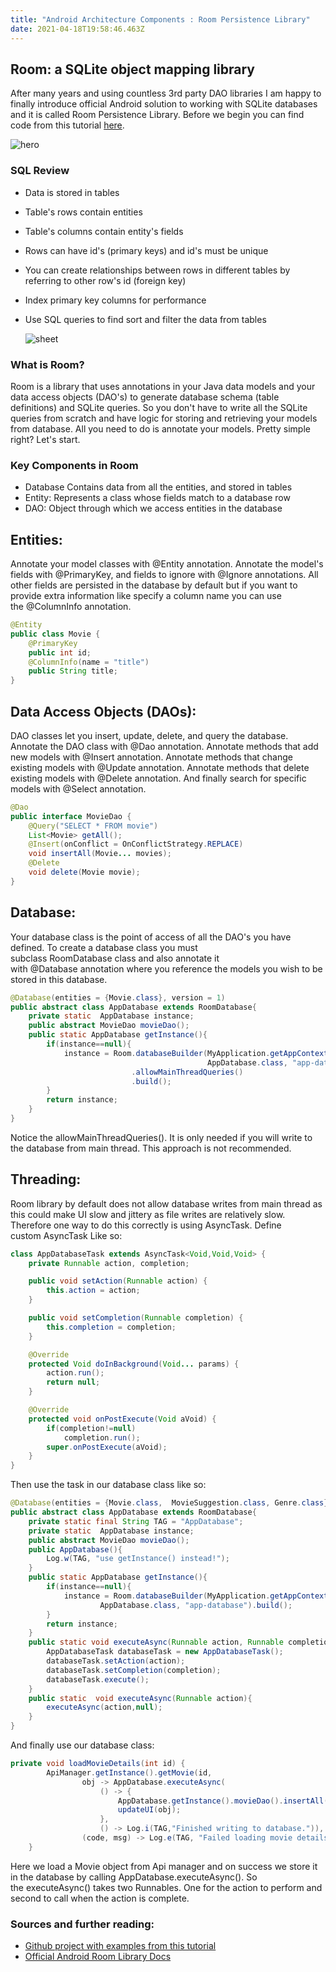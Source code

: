 ```yaml
---
title: "Android Architecture Components : Room Persistence Library"
date: 2021-04-18T19:58:46.463Z
---
```

## Room: a SQLite object mapping library

After many years and using countless 3rd party DAO libraries I am happy to finally introduce official Android solution to working with SQLite databases and it is called Room Persistence Library. Before we begin you can find code from this tutorial [here](https://github.com/Code-Principles/android-arch-comp-proj).

![hero](/img/desktoproom-2x.png "hero")

### SQL Review

* Data is stored in tables
* Table's rows contain entities
* Table's columns contain entity's fields
* Rows can have id's (primary keys) and id's must be unique
* You can create relationships between rows in different tables by referring to other row's id (foreign key)
* Index primary key columns for performance
* Use SQL queries to find sort and filter the data from tables

  ![sheet](/img/unnamed-1-.png "sheet")

### What is Room?

Room is a library that uses annotations in your Java data models and your data access objects (DAO's) to generate database schema (table definitions) and SQLite queries. So you don't have to write all the SQLite queries from scratch and have logic for storing and retrieving your models from database. All you need to do is annotate your models. Pretty simple right? Let's start.

### Key Components in Room

* Database Contains data from all the entities, and stored in tables
* Entity: Represents a class whose fields match to a database row
* DAO: Object through which we access entities in the database

## Entities:

Annotate your model classes with @Entity annotation. Annotate the model's fields with @PrimaryKey, and fields to ignore with @Ignore annotations. All other fields are persisted in the database by default but if you want to provide extra information like specify a column name you can use the @ColumnInfo annotation.

```java
@Entity
public class Movie {
    @PrimaryKey
    public int id;
    @ColumnInfo(name = "title")
    public String title;
}
```

## Data Access Objects (DAOs):

DAO classes let you insert, update, delete, and query the database. Annotate the DAO class with @Dao annotation. Annotate methods that add new models with @Insert annotation. Annotate methods that change existing models with @Update annotation. Annotate methods that delete existing models with @Delete annotation. And finally search for specific models with @Select annotation.

```java
@Dao
public interface MovieDao {
    @Query("SELECT * FROM movie")
    List<Movie> getAll();
    @Insert(onConflict = OnConflictStrategy.REPLACE)
    void insertAll(Movie... movies);
    @Delete
    void delete(Movie movie);
}
```

## Database:

Your database class is the point of access of all the DAO's you have defined. To create a database class you must subclass RoomDatabase class and also annotate it with @Database annotation where you reference the models you wish to be stored in this database.

```java
@Database(entities = {Movie.class}, version = 1)
public abstract class AppDatabase extends RoomDatabase{
    private static  AppDatabase instance;
    public abstract MovieDao movieDao();
    public static AppDatabase getInstance(){
        if(instance==null){
            instance = Room.databaseBuilder(MyApplication.getAppContext(), 
                                            AppDatabase.class, "app-database")
                           .allowMainThreadQueries()
                           .build();
        }
        return instance;
    }
}
```

Notice the allowMainThreadQueries(). It is only needed if you will write to the database from main thread. This approach is not recommended.

## Threading:

Room library by default does not allow database writes from main thread as this could make UI slow and jittery as file writes are relatively slow. Therefore one way to do this correctly is using AsyncTask. Define custom AsyncTask Like so:

```java
class AppDatabaseTask extends AsyncTask<Void,Void,Void> {
    private Runnable action, completion;

    public void setAction(Runnable action) {
        this.action = action;
    }

    public void setCompletion(Runnable completion) {
        this.completion = completion;
    }

    @Override
    protected Void doInBackground(Void... params) {
        action.run();
        return null;
    }

    @Override
    protected void onPostExecute(Void aVoid) {
        if(completion!=null)
            completion.run();
        super.onPostExecute(aVoid);
    }
}
```

Then use the task in our database class like so:

```java
@Database(entities = {Movie.class,  MovieSuggestion.class, Genre.class}, version = 1)
public abstract class AppDatabase extends RoomDatabase{
    private static final String TAG = "AppDatabase";
    private static  AppDatabase instance;
    public abstract MovieDao movieDao();
    public AppDatabase(){
        Log.w(TAG, "use getInstance() instead!");
    }
    public static AppDatabase getInstance(){
        if(instance==null){
            instance = Room.databaseBuilder(MyApplication.getAppContext(),
                    AppDatabase.class, "app-database").build();
        }
        return instance;
    }
    public static void executeAsync(Runnable action, Runnable completion){
        AppDatabaseTask databaseTask = new AppDatabaseTask();
        databaseTask.setAction(action);
        databaseTask.setCompletion(completion);
        databaseTask.execute();
    }
    public static  void executeAsync(Runnable action){
        executeAsync(action,null);
    }
}
```

And finally use our database class:

```java
private void loadMovieDetails(int id) {
        ApiManager.getInstance().getMovie(id,
                obj -> AppDatabase.executeAsync(
                    () -> {
                        AppDatabase.getInstance().movieDao().insertAll(obj);
                        updateUI(obj);
                    },
                    () -> Log.i(TAG,"Finished writing to database.")),
                (code, msg) -> Log.e(TAG, "Failed loading movie details: " + msg));
    }
```

Here we load a Movie object from Api manager and on success we store it in the database by calling AppDatabase.executeAsync(). So the executeAsync() takes two Runnables. One for the action to perform and second to call when the action is complete.

### Sources and further reading:

* [Github project with examples from this tutorial](https://github.com/Code-Principles/android-arch-comp-proj)
* [Official Android Room Library Docs](https://developer.android.com/topic/libraries/architecture/room.html)

[](<>)
